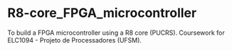 # R8-core_FPGA_microcontroller
To build a FPGA microcontroller using a R8 core (PUCRS).
Coursework for ELC1094 - Projeto de Processadores (UFSM).
